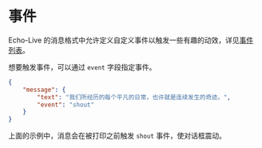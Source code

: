 # 事件

Echo-Live 的消息格式中允许定义自定义事件以触发一些有趣的动效，详见[事件列表](../custom/event.md)。

想要触发事件，可以通过 `event` 字段指定事件。

``` json linenums="1" hl_lines="4"
{
    "message": {
        "text": "我们所经历的每个平凡的日常，也许就是连续发生的奇迹。",
        "event": "shout"
    }
}
```

上面的示例中，消息会在被打印之前触发 `shout` 事件，使对话框震动。